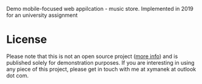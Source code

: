 Demo mobile-focused web appilcation - music store. Implemented in 2019 for an university assignment

# License

Please note that this is not an open source project ([more info](https://choosealicense.com/no-permission/)) and is published solely for demonstration purposes. If you are interesting in using any piece of this project, please get in touch with me at xymanek at outlook dot com.